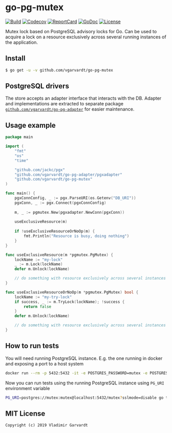 # go-pg-mutex

[![Build][Build-Status-Image]][Build-Status-Url] [![Codecov][codecov-image]][codecov-url] [![ReportCard][reportcard-image]][reportcard-url] [![GoDoc][godoc-image]][godoc-url] [![License][license-image]][license-url]

Mutex lock based on PostgreSQL advisory locks for Go. Can be used to acquire a lock on a resource exclusively across several running instances of the application.

## Install

```bash
$ go get -u -v github.com/vgarvardt/go-pg-mutex
```

## PostgreSQL drivers

The store accepts an adapter interface that interacts with the DB. Adapter and implementations are extracted to separate package [`github.com/vgarvardt/go-pg-adapter`](https://github.com/vgarvardt/go-pg-adapter) for easier maintenance.

## Usage example

```go
package main

import (
	"fmt"
	"os"
	"time"

	"github.com/jackc/pgx"
	"github.com/vgarvardt/go-pg-adapter/pgxadapter"
	"github.com/vgarvardt/go-pg-mutex"
)

func main() {
	pgxConnConfig, _ := pgx.ParseURI(os.Getenv("DB_URI"))
	pgxConn, _ := pgx.Connect(pgxConnConfig)
	
	m, _ := pgmutex.New(pgxadapter.NewConn(pgxConn))
	
	useExclusiveResource(m)
	
	if !useExclusiveResourceOrNoOp(m) {
		fmt.Println("Resource is busy, doing nothing")
	}
}

func useExclusiveResource(m *pgmutex.PgMutex) {
	lockName := "my-lock"
	_ := m.Lock(lockName)
	defer m.Unlock(lockName)

	// do something with resource exclusively across several instances
}

func useExclusiveResourceOrNoOp(m *pgmutex.PgMutex) bool {
	lockName := "my-try-lock"
	if success, _ := m.TryLock(lockName); !success {
		return false
	}
	defer m.Unlock(lockName)

	// do something with resource exclusively across several instances
}
```

## How to run tests

You will need running PostgreSQL instance. E.g. the one running in docker and exposing a port to a host system

```bash
docker run --rm -p 5432:5432 -it -e POSTGRES_PASSWORD=mutex -e POSTGRES_USER=mutex -e POSTGRES_DB=mutex postgres:10
```

Now you can run tests using the running PostgreSQL instance using `PG_URI` environment variable

```bash
PG_URI=postgres://mutex:mutex@localhost:5432/mutex?sslmode=disable go test -cover ./...
```

## MIT License

```
Copyright (c) 2019 Vladimir Garvardt
```

[Build-Status-Url]: https://travis-ci.org/vgarvardt/go-pg-mutex
[Build-Status-Image]: https://travis-ci.org/vgarvardt/go-pg-mutex.svg?branch=master
[codecov-url]: https://codecov.io/gh/vgarvardt/go-pg-mutex
[codecov-image]: https://codecov.io/gh/vgarvardt/go-pg-mutex/branch/master/graph/badge.svg
[reportcard-url]: https://goreportcard.com/report/github.com/vgarvardt/go-pg-mutex
[reportcard-image]: https://goreportcard.com/badge/github.com/vgarvardt/go-pg-mutex
[godoc-url]: https://godoc.org/github.com/vgarvardt/go-pg-mutex
[godoc-image]: https://godoc.org/github.com/vgarvardt/go-pg-mutex?status.svg
[license-url]: http://opensource.org/licenses/MIT
[license-image]: https://img.shields.io/npm/l/express.svg
